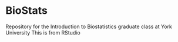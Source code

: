 # BioStats
Repository for the Introduction to Biostatistics graduate class at York University
This is from RStudio